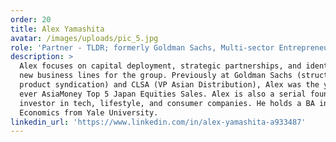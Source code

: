 ```yaml
---
order: 20
title: Alex Yamashita
avatar: /images/uploads/pic_5.jpg
role: 'Partner - TLDR; formerly Goldman Sachs, Multi-sector Entrepreneur & Investor'
description: >
  Alex focuses on capital deployment, strategic partnerships, and identifying
  new business lines for the group. Previously at Goldman Sachs (structured
  product syndication) and CLSA (VP Asian Distribution), Alex was the youngest
  ever AsiaMoney Top 5 Japan Equities Sales. Alex is also a serial founder &
  investor in tech, lifestyle, and consumer companies. He holds a BA in
  Economics from Yale University.
linkedin_url: 'https://www.linkedin.com/in/alex-yamashita-a933487'
---
```

